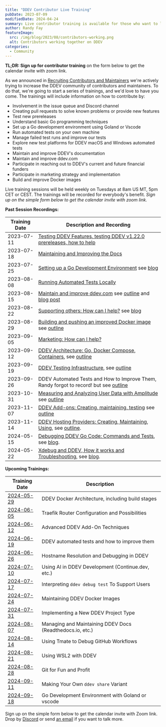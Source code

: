 ```yaml
---
title: "DDEV Contributor Live Training"
pubDate: 2023-07-09
modifiedDate: 2024-04-24
summary: Live contributor training is available for those who want to learn to contribute and maintain DDEV.
author: Randy Fay
featureImage:
  src: /img/blog/2023/08/contributors-working.png
  alt: Contributors working together on DDEV
categories:
  - Community
---
```


**TL;DR: Sign up for contributor training** on the form below to get the calendar invite with zoom link.

As we announced in [Recruiting Contributors and Maintainers](/blog/recruiting-maintainers/) we're actively trying to increase the DDEV community of contributors and maintainers. To do that, we're going to start a series of trainings, and we'd love to have you come. The trainings will include information on how to contribute by:

* Involvement in the issue queue and Discord channel
* Creating pull requests to solve known problems or provide new features
* Test new prereleases
* Understand basic Go programming techniques
* Set up a Go development environment using Goland or Vscode
* Run automated tests on your own machine
* Manage failed test runs and improve our tests
* Explore new test platforms for DDEV macOS and Windows automated tests
* Maintain and improve DDEV's documentation
* Maintain and improve ddev.com
* Participate in reaching out to DDEV's current and future financial funders
* Participate in marketing strategy and implementation
* Build and improve Docker images

Live training sessions will be held weekly on Tuesdays at 8am US MT, 5pm CET or CEST. The trainings will be recorded for everybody's benefit. *Sign up on the simple form below to get the calendar invite with zoom link.*


**Past Session Recordings:**

| Training Date | Description and Recording                                                                                                                                                                                                                                                                                                                 |
|---------------|-------------------------------------------------------------------------------------------------------------------------------------------------------------------------------------------------------------------------------------------------------------------------------------------------------------------------------------------|
| 2023-07-11    | [Testing DDEV Features, testing DDEV v1.22.0 prereleases, how to help](https://www.dropbox.com/scl/fi/8epf3vqrp6f5rf7w7up7l/20230711_contributor_training_testing_release.mp4?rlkey=s8zd82uc7a33kke9ksiqsi1yb&dl=0)                                                                                                                       |
| 2023-07-18    | [Maintaining and Improving the Docs](https://www.dropbox.com/scl/fi/2d5qryxzgwa5zat9xz056/20230718_contributor_traiing_docs.mp4?rlkey=senzp6l6j8zq52vd4y74uhqfy&dl=0)                                                                                                                                                                     |
| 2023-07-25    | [Setting up a Go Development Environment](https://youtu.be/IjrJw0Ay-dk) see [blog](/blog/setting-up-a-go-development-environment)                                                                                                                                                                                                         |
| 2023-08-08    | [Running Automated Tests Locally](https://www.dropbox.com/scl/fi/952kiwyqb60613plctr7f/2023-08-08_contributor_training_running_tests.mp4?rlkey=14t3xj6es707osboxc6c4n6a1&dl=0)                                                                                                                                                            |
| 2023-08-15    | [Maintain and improve ddev.com](https://www.dropbox.com/scl/fi/up13ll31115zo997kqzac/2023-08-15_contributor_training_maintain_ddev.com.mp4?rlkey=uff5jra0dp524utuigv9j6399&dl=0) see [outline](https://doc.mattstein.com/s/-BQQaSLJd) and [blog post](/blog/ddev-website-for-contributors/)                                               |
| 2023-08-22    | [Supporting others: How can I help?](https://www.dropbox.com/scl/fi/iiu0ywf3h958wcqchykk4/2023-08-22_contributor_training_support.mp4?rlkey=ujqml1hfwbfyutwizy2jmlet9&dl=0) see [blog](https://ddev.com/blog/how-to-give-and-get-community-support/)                                                                                      |
| 2023-08-29    | [Building and pushing an improved Docker image](https://www.dropbox.com/scl/fi/rylo13nfjqasu4fkckeiq/2023-08-29_contributor_training_building_pushing_docker_image.mp4?rlkey=ckqhocebjw8vhc80geb13x2fc&dl=0) see [outline](https://randyfay.notion.site/Building-and-pushing-DDEV-s-Docker-images-dba76bf9b5ad4c2aafe47017a13105c3?pvs=4) |
| 2023-09-05    | [Marketing: How can I help?](https://www.dropbox.com/scl/fi/5az16wfshgipi641r5ew8/2023-09-05_contributor_training_marketing.mp4?rlkey=9ykeuvy2bp90fjymva7hckqju&dl=0)                                                                                                                                                                     |
| 2023-09-12    | [DDEV Architecture: Go, Docker Compose, Containers](https://www.dropbox.com/scl/fi/rh7o01yc4uriittvth9wp/2023-09-12_DDEV_architecture.mp4?rlkey=f44r4kyhq7flfwbcody3omcs0&dl=0), see [outline](https://randyfay.notion.site/Contributor-Training-DDEV-Architecture-72968891333c4c4b936c09cf7d1e0a80?pvs=4)                                |
| 2023-09-19    | [DDEV Testing Infrastructure](https://www.dropbox.com/scl/fi/tg5qfkmjcgzckx8z5i5t6/2023-09-19_Testing_Infrastructure.mp4?rlkey=cuemz2fafaltj2dtsgepld9t7&dl=0), see [outline](https://randyfay.notion.site/Contributor-Training-Testing-Infrastructure-804600e2b19d4d46903d868bc3a0701a?pvs=4)                                            |
| 2023-09-26    | DDEV Automated Tests and How to Improve Them, Randy forgot to record! but see [outline](https://randyfay.notion.site/Contributor-Training-Automated-tests-d238854dff384fa6b640592feb04b14e?pvs=4)                                                                                                                                         |
| 2023-10-31    | [Measuring and Analyzing User Data with Amplitude](https://www.dropbox.com/scl/fi/xqx3ne70y8oojypr2g2m3/2023-10-31_Amplitude_analytics.mp4?rlkey=eg8hwh0o5sog7e46pl424ntbp&dl=0) see [outline](https://randyfay.notion.site/Contributor-Training-Amplitude-Analytics-71202feb067741fca72b68c6641adc41?pvs=4)                              |
| 2023-11-07    | [DDEV Add-ons: Creating, maintaining, testing](https://www.dropbox.com/scl/fi/bnvlv7zswxwm8ix1s5u4t/2023-11-07_DDEV_Add-ons.mp4?rlkey=5cma8s11pscxq0skawsoqrscp&dl=0) see [outline](https://randyfay.notion.site/Contributor-Training-Add-ons-creating-maintaining-testing-1040f7d007c94bef8669a400a2437c98?pvs=4)                        |
| 2023-11-14    | [DDEV Hosting Providers: Creating, Maintaining, Using](https://www.dropbox.com/scl/fi/yjgdjkiwwr4egyaewj40e/2023-11-14_DDEV_provider_integrations.mp4?rlkey=4ygpjaopgp2xbdswptsnzf50u&dl=0), see [outline](https://randyfay.notion.site/Contributor-Training-Provider-integrations-fb9676ca17d64fe6bf16a6b5b1622ccb?pvs=4).               |
| 2024-05-15    | [Debugging DDEV Go Code: Commands and Tests](https://www.youtube.com/watch?v=E-AEzC1p76E), see [blog](/blog/golang-debugging).                                                                                                                                                                                                            |
| 2024-05-22    | [Xdebug and DDEV, How it works and Troubleshooting](https://www.youtube.com/watch?v=4MrwXTaHfnc), see [blog](/blog/xdebug-debugging).                                                                                                                                                                                                     |

<a name="upcoming-trainings"></a>
**Upcoming Trainings:**


| Training Date                                                                                                                | Description                                               |
|------------------------------------------------------------------------------------------------------------------------------|-----------------------------------------------------------|
| [2024-05-29](https://www.timeanddate.com/worldclock/fixedtime.html?msg=DDEV+Contributor+Training&iso=20240529T08&p1=75&ah=1) | DDEV Docker Architecture, including build stages          |
| [2024-06-05](https://www.timeanddate.com/worldclock/fixedtime.html?msg=DDEV+Contributor+Training&iso=20240605T08&p1=75&ah=1) | Traefik Router Configuration and Possibilities            |
| [2024-06-12](https://www.timeanddate.com/worldclock/fixedtime.html?msg=DDEV+Contributor+Training&iso=20240612T08&p1=75&ah=1) | Advanced DDEV Add-On Techniques                           |
| [2024-06-19](https://www.timeanddate.com/worldclock/fixedtime.html?msg=DDEV+Contributor+Training&iso=20240619T08&p1=75&ah=1) | DDEV automated tests and how to improve them              |
| [2024-06-26](https://www.timeanddate.com/worldclock/fixedtime.html?msg=DDEV+Contributor+Training&iso=20240626T08&p1=75&ah=1) | Hostname Resolution and Debugging in DDEV                 |
| [2024-07-10](https://www.timeanddate.com/worldclock/fixedtime.html?msg=DDEV+Contributor+Training&iso=20240710T08&p1=75&ah=1) | Using AI in DDEV Development (Continue.dev, etc.)         |
| [2024-07-17](https://www.timeanddate.com/worldclock/fixedtime.html?msg=DDEV+Contributor+Training&iso=20240717T08&p1=75&ah=1) | Interpreting `ddev debug test` To Support Users           |
| [2024-07-24](https://www.timeanddate.com/worldclock/fixedtime.html?msg=DDEV+Contributor+Training&iso=20240724&p1=75&ah=1)    | Maintaining DDEV Docker Images                            |
| [2024-07-31](https://www.timeanddate.com/worldclock/fixedtime.html?msg=DDEV+Contributor+Training&iso=20240731&p1=75&ah=1)    | Implementing a New DDEV Project Type                      |
| [2024-08-07](https://www.timeanddate.com/worldclock/fixedtime.html?msg=DDEV+Contributor+Training&iso=20240807T08&p1=75&ah=1) | Managing and Maintaining DDEV Docs (Readthedocs.io, etc.) |
| [2024-08-14](https://www.timeanddate.com/worldclock/fixedtime.html?msg=DDEV+Contributor+Training&iso=20240814T08&p1=75&ah=1) | Using Tmate to Debug GitHub Workflows                     |
| [2024-08-21](https://www.timeanddate.com/worldclock/fixedtime.html?msg=DDEV+Contributor+Training&iso=20240821T08&p1=75&ah=1) | Using WSL2 with DDEV                                      |
| [2024-08-28](https://www.timeanddate.com/worldclock/fixedtime.html?msg=DDEV+Contributor+Training&iso=20240828T08&p1=75&ah=1) | Git for Fun and Profit                                    |
| [2024-09-11](https://www.timeanddate.com/worldclock/fixedtime.html?msg=DDEV+Contributor+Training&iso=20240911T08&p1=75&ah=1) | Making Your Own `ddev share` Variant                      |
| [2024-09-18](https://www.timeanddate.com/worldclock/fixedtime.html?msg=DDEV+Contributor+Training&iso=20240918T08&p1=75&ah=1) | Go Development Environment with Goland or vscode          |

Sign up on the simple form below to get the calendar invite with Zoom link. Drop by [Discord](https://discord.gg/5wjP76mBJD) or send [an email](mailto:support%40ddev.com) if you want to talk more.

<script id='formScript5879720000000512073' src='https://crm.zoho.com/crm/WebFormServeServlet?rid=d761f49b3421baca337046aa6e88b35792eb01f83d92a9e1912e01c21b14e7dfgide888d842d2182432c1bf117aecd6280f1bf0b73e665551779217573985104582&script=$sYG'></script>
